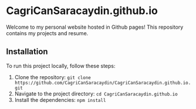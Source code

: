 # CagriCanSaracaydin.github.io

Welcome to my personal website hosted in Github pages! This repository contains my projects and resume.

## Installation

To run this project locally, follow these steps:

1. Clone the repository: `git clone https://github.com/CagriCanSaracaydin/CagriCanSaracaydin.github.io.git`
2. Navigate to the project directory: `cd CagriCanSaracaydin.github.io`
3. Install the dependencies: `npm install`


